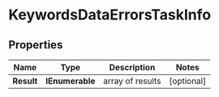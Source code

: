# KeywordsDataErrorsTaskInfo


## Properties

| Name | Type | Description | Notes |
|------------ | ------------- | ------------- | -------------|
**Result** | **IEnumerable<KeywordsDataErrorsResultInfo>** | array of results |[optional]|